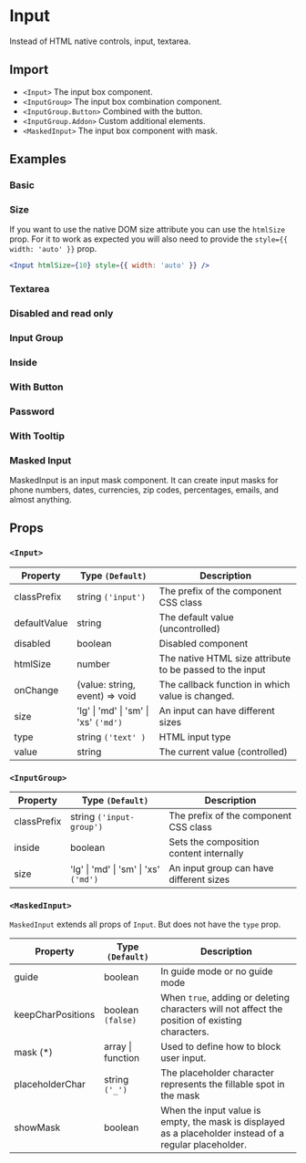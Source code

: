 # Input

Instead of HTML native controls, input, textarea.

## Import

<!--{include:<import-guide>}-->

- `<Input>` The input box component.
- `<InputGroup>` The input box combination component.
- `<InputGroup.Button>` Combined with the button.
- `<InputGroup.Addon>` Custom additional elements.
- `<MaskedInput>` The input box component with mask.

## Examples

### Basic

<!--{include:`basic.md`}-->

### Size

<!--{include:`size.md`}-->

If you want to use the native DOM size attribute you can use the `htmlSize` prop.
For it to work as expected you will also need to provide the `style={{ width: 'auto' }}` prop.

```jsx
<Input htmlSize={10} style={{ width: 'auto' }} />
```

### Textarea

<!--{include:`textarea.md`}-->

### Disabled and read only

<!--{include:`disabled.md`}-->

### Input Group

<!--{include:`input-group.md`}-->

### Inside

<!--{include:`input-group-inside.md`}-->

### With Button

<!--{include:`input-group-button.md`}-->

### Password

<!--{include:`input-group-password.md`}-->

### With Tooltip

<!--{include:`tooltip.md`}-->

### Masked Input

MaskedInput is an input mask component. It can create input masks for phone numbers, dates, currencies, zip codes, percentages, emails, and almost anything.

<!--{include:`masked-input.md`}-->

## Props

### `<Input>`

| Property     | Type `(Default)`                                  | Description                                              |
| ------------ | ------------------------------------------------- | -------------------------------------------------------- |
| classPrefix  | string `('input')`                                | The prefix of the component CSS class                    |
| defaultValue | string                                            | The default value (uncontrolled)                                            |
| disabled     | boolean                                           | Disabled component                                       |
| htmlSize     | number                                            | The native HTML size attribute to be passed to the input |
| onChange     | (value: string, event) => void                    | The callback function in which value is changed.         |
| size         | 'lg' &#124; 'md' &#124; 'sm' &#124; 'xs' `('md')` | An input can have different sizes                        |
| type         | string `('text' )`                                | HTML input type                                          |
| value        | string                                            | The current value (controlled)                                       |

### `<InputGroup>`

| Property    | Type `(Default)`                                  | Description                             |
| ----------- | ------------------------------------------------- | --------------------------------------- |
| classPrefix | string `('input-group')`                          | The prefix of the component CSS class   |
| inside      | boolean                                           | Sets the composition content internally |
| size        | 'lg' &#124; 'md' &#124; 'sm' &#124; 'xs' `('md')` | An input group can have different sizes |

### `<MaskedInput>`

`MaskedInput` extends all props of `Input`. But does not have the `type` prop.

| Property          | Type `(Default)`      | Description                                                                                             |
| ----------------- | --------------------- | ------------------------------------------------------------------------------------------------------- |
| guide             | boolean               | In guide mode or no guide mode                                                                          |
| keepCharPositions | boolean `(false)`     | When `true`, adding or deleting characters will not affect the position of existing characters.         |
| mask (\*)         | array &#124; function | Used to define how to block user input.                                                                 |
| placeholderChar   | string `('_')`        | The placeholder character represents the fillable spot in the mask                                      |
| showMask          | boolean               | When the input value is empty, the mask is displayed as a placeholder instead of a regular placeholder. |
